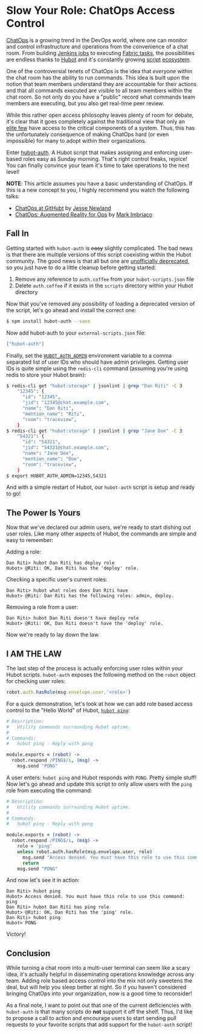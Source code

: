 # Slow Your Role: ChatOps Access Control

[ChatOps][7] is a growing trend in the DevOps world, where one can monitor and
control infrastructure and operations from the convenience of a chat room.
From building [Jenkins jobs][1] to executing [Fabric tasks][2], the
possibilities are endless thanks to [Hubot][3] and it's constantly growing
[script][5] [ecosystem][4].

One of the controversial tenets of ChatOps is the idea that *everyone* within
the chat room has the ability to run commands. This idea is built upon the
notion that team members understand they are accountable for their actions and
that all commands executed are visible to all team members within the chat room.
So not only do you have a "public" record what commands team members are
executing, but you also get real-time peer review.

While this rather open access philosophy leaves plenty of room for debate, it's
clear that it goes completely against the traditional view that only an
[elite few][6] have access to the critical components of a system. Thus, this
has the unfortunately consequence of making ChatOps hard (or even impossible)
for many to adopt within their organizations.

Enter [hubot-auth][8]. A Hubot script that makes assigning and enforcing
user-based roles easy as Sunday morning. That's right control freaks, rejoice!
You can finally convince your team it's time to take operations to the next
level!

**NOTE**: This article assumes you have a basic understanding of ChatOps. If
this is a new concept to you, I highly recommend you watch the following talks:

- [ChatOps at GitHubt][12] by [Jesse Newland][14]
- [ChatOps: Augmented Reality for Ops][13] by [Mark Imbriaco][15]

## Fall In

Getting started with `hubot-auth` is ~~easy~~ slightly complicated. The bad news
is that there are multiple versions of this script coexisting within the Hubot
community. The good news is that all but one are [unofficially deprecated][9],
so you just have to do a little cleanup before getting started:

1. Remove any reference to `auth.coffee` from your `hubot-scripts.json` file
2. Delete `auth.coffee` if it exists in the `scripts` directory within your
   Hubot directory

Now that you've removed any possibility of loading a deprecated version of the
script, let's go ahead and install the correct one:

```bash
$ npm install hubot-auth --save
```

Now add hubot-auth to your `external-scripts.json` file:

```json
["hubot-auth"]
```

Finally, set the [`HUBOT_AUTH_ADMIN`][10] environment variable to a comma
separated list of user IDs who should have admin privileges. Getting user IDs
is quite simple using the `redis-cli` command (assuming you're using redis to
store your Hubot brain):

```bash
$ redis-cli get "hubot:storage" | jsonlint | grep "Dan Riti" -C 3
    "12345": {
      "id": "12345",
      "jid": "12345@chat.example.com",
      "name": "Dan Riti",
      "mention_name": "Riti",
      "room": "traceview",
    }
$ redis-cli get "hubot:storage" | jsonlint | grep "Jane Doe" -C 3
    "54321": {
      "id": "54321",
      "jid": "54321@chat.example.com",
      "name": "Jane Doe",
      "mention_name": "Doe",
      "room": "traceview",
    }
$ export HUBOT_AUTH_ADMIN=12345,54321
```

And with a simple restart of Hubot, our `hubot-auth` script is setup and ready
to go!

## The Power Is Yours

Now that we've declared our admin users, we're ready to start dishing out
user roles. Like many other aspects of Hubot, the commands are simple and easy
to remember:

Adding a role:

```
Dan Riti> hubot Dan Riti has deploy role
Hubot> @Riti: OK, Dan Riti has the 'deploy' role.
```

Checking a specific user's current roles:

```
Dan Riti> hubot what roles does Dan Riti have
Hubot> @Riti: Dan Riti has the following roles: admin, deploy.
```

Removing a role from a user:

```
Dan Riti> hubot Dan Riti doesn't have deploy role
Hubot> @Riti: OK, Dan Riti doesn't have the 'deploy' role.
```

Now we're ready to lay down the law.

## I AM THE LAW

The last step of the process is actually enforcing user roles within your
Hubot scripts. `hubot-auth` exposes the following method on the `robot` object
for checking user roles:

```javascript
robot.auth.hasRole(msg.envelope.user,'<role>')
```

For a quick demonstration, let's look at how we can add role based access
control to the "Hello World" of Hubot, [`hubot ping`][11]:

```coffeescript
# Description:
#   Utility commands surrounding Hubot uptime.
#
# Commands:
#   hubot ping - Reply with pong

module.exports = (robot) ->
  robot.respond /PING$/i, (msg) ->
    msg.send "PONG"
```

A user enters: `hubot ping` and Hubot responds with `PONG`. Pretty simple stuff!
Now let's go ahead and update this script to only allow users with the `ping`
role from executing the command:


```coffeescript
# Description:
#   Utility commands surrounding Hubot uptime.
#
# Commands:
#   hubot ping - Reply with pong

module.exports = (robot) ->
  robot.respond /PING$/i, (msg) ->
    role = 'ping'
    unless robot.auth.hasRole(msg.envelope.user, role)
      msg.send "Access denied. You must have this role to use this command: #{role}"
      return
    msg.send "PONG"
```

And now let's see it in action:

```
Dan Riti> hubot ping
Hubot> Access denied. You must have this role to use this command: ping
Dan Riti> hubot Dan Riti has ping role
Hubot> @Riti: OK, Dan Riti has the 'ping' role.
Dan Riti> hubot ping
Hubot> PONG
```

Victory!

## Conclusion

While turning a chat room into a multi-user terminal can seem like a scary idea,
it's actually helpful in disseminating operations knowledge across any team.
Adding role based access control into the mix not only sweetens the deal, but
will help you sleep better at night. So if you haven't considered bringing
ChatOps into your organization, now is a good time to reconsider!

As a final note, I want to point out that one of the current deficiencies with
`hubot-auth` is that many scripts do **not** support it off the shelf. Thus, I'd
like to propose a call to action and encourage users to start sending pull
requests to your favorite scripts that add support for the `hubot-auth` script!


[1]: https://github.com/github/hubot-scripts/blob/master/src/scripts/jenkins.coffee
[2]: https://github.com/appneta/hubot-fabric
[3]: https://hubot.github.com/
[4]: https://www.npmjs.org/search?q=hubot
[5]: https://github.com/hubot-scripts
[6]: http://en.wikipedia.org/wiki/Bastard_Operator_From_Hell
[7]: https://speakerdeck.com/jnewland/chatops-at-github
[8]: https://github.com/hubot-scripts/hubot-auth
[9]: https://github.com/github/hubot/pull/656
[10]: https://github.com/hubot-scripts/hubot-auth/blob/6b0165b94b5f99067199aadee3c7b6a710fde323/src/auth.coffee#L5
[11]: https://github.com/github/hubot/blob/5c655d24e3198db9fd8c49724271d2df6d34df7d/src/scripts/ping.coffee#L11-L12
[12]: http://www.youtube.com/watch?v=NST3u-GjjFw
[13]: http://www.youtube.com/watch?v=pCVvYCjvoZI
[14]: https://twitter.com/jnewland
[15]: https://twitter.com/markimbriaco
